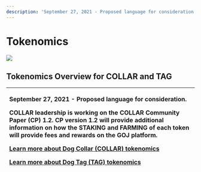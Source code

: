 ```yaml
---
description: 'September 27, 2021 - Proposed language for consideration.'
---
```


# Tokenomics



![](https://gblobscdn.gitbook.com/assets%2F-MjzrYtMLu_7_U_MQrEH%2F-Mk9bE_08u90mzH_YbWA%2F-MkAHzTIubQbcLDfuW3r%2F1080x360.jpg?alt=media&token=f3ff6257-8bfe-45da-93d3-89f6cca4d8a0)

## Tokenomics Overview for COLLAR and TAG

<table>
  <thead>
    <tr>
      <th style="text-align:left">
        <p>September 27, 2021 - Proposed language for consideration.</p>
        <p></p>
        <p>COLLAR leadership is working on the COLLAR Community Paper (CP) 1.2. CP
          version 1.2 will provide additional information on how the STAKING and
          FARMING of each token will provide fees and rewards on the GOJ platform.</p>
        <p></p>
        <p><a href="dog-collar-collar.md">Learn more about Dog Collar (COLLAR) tokenomics</a>
        </p>
        <p></p>
        <p><a href="dog-tag.md">Learn more about Dog Tag (TAG) tokenomics</a>
        </p>
      </th>
    </tr>
  </thead>
  <tbody></tbody>
</table>

